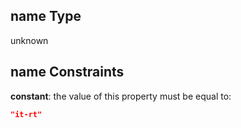 ## name Type

unknown

## name Constraints

**constant**: the value of this property must be equal to:

```json
"it-rt"
```
